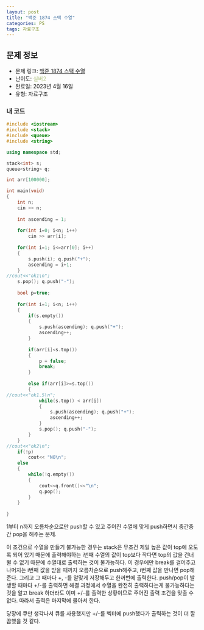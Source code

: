 ```yaml
---
layout: post
title: "백준 1874 스택 수열"
categories: PS
tags: 자료구조
---
```


## 문제 정보
- 문제 링크: [백준 1874 스택 수열](https://www.acmicpc.net/problem/1874)
- 난이도: <span style="color:#B5C78A">실버2</span>
- 완료일: 2023년 4월 16일
- 유형: 자료구조

### 내 코드

```C++
#include <iostream>
#include <stack>
#include <queue>
#include <string>

using namespace std;

stack<int> s;
queue<string> q;

int arr[100000];

int main(void)
{
	int n;
	cin >> n;
	
	int ascending = 1;
	
	for(int i=0; i<n; i++)
		cin >> arr[i];
		
	for(int i=1; i<=arr[0]; i++)
	{
		s.push(i); q.push("+");
		ascending = i+1;
	}
//cout<<"ok1\n";	
	s.pop(); q.push("-");
	
	bool p=true;
	
	for(int i=1; i<n; i++)
	{
		if(s.empty())
		{
			s.push(ascending); q.push("+");
			ascending++;
		}
		
		if(arr[i]<s.top())
		{
			p = false;
			break;
		}
	
		else if(arr[i]>=s.top())
		{
//cout<<"ok1.5\n";	
			while(s.top() < arr[i])
			{
				s.push(ascending); q.push("+");
				ascending++;
			}
			s.pop(); q.push("-");
		}
	}
//cout<<"ok2\n";	
	if(!p)
		cout<< "NO\n";
	else
	{
		while(!q.empty())
		{
			cout<<q.front()<<"\n";
			q.pop();
		}
	}
	
}
```

1부터 n까지 오름차순으로만 push할 수 있고 주어진 수열에 맞게 push하면서 중간중간 pop을 해주는 문제.

이 조건으로 수열을 만들기 불가능한 경우는 stack은 무조건 제일 높은 값이 top에 오도록 되어 있기 때문에 출력해야하는 i번째 수열의 값이 top보다 작다면 top의 값을 건너뛸 수 없기 때문에 수열대로 출력하는 것이 불가능하다. 이 경우에만 break를 걸어주고 나머지는 i번째 값을 받을 때까지 오름차순으로 push해주고, i번째 값을 만나면 pop해준다. 그리고 그 때마다 +, -를 알맞게 저장해두고 한꺼번에 출력한다. push/pop이 발생할 때마다 +/-를 출력하면 해결 과정에서 수열을 완전히 출력하다는게 불가능하다는 것을 알고 break 하더라도 이미 +/-를 출력한 상황이므로 주어진 출력 조건을 맞출 수 없다. 따라서 출력은 마지막에 몰아서 한다.

당장에 큐만 생각나서 큐를 사용했지만 +/-를 벡터에 push했다가 출력하는 것이 더 깔끔했을 것 같다.
